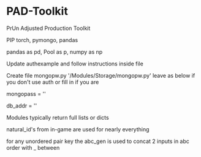 # PAD-Toolkit
PrUn Adjusted Production Toolkit

PIP torch, pymongo, pandas

pandas as pd, Pool as p, numpy as np

Update authexample and follow instructions inside file

Create file mongopw.py '/Modules/Storage/mongopw.py'
leave as below if you don't use auth or fill in if you are

mongopass = ''

db_addr = ''

Modules typically return full lists or dicts

natural_id's from in-game are used for nearly everything

for any unordered pair key the abc_gen is used to concat 2 inputs in abc order with _ between

